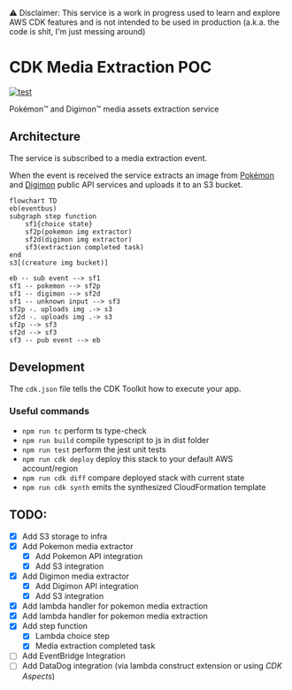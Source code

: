 ⚠️ Disclaimer: This service is a work in progress used to learn and explore AWS CDK features and is not intended to be used in
production (a.k.a. the code is shit, I'm just messing around)

# CDK Media Extraction POC

[![test](https://github.com/afrankevych/cdk-poc/actions/workflows/test.yml/badge.svg)](https://github.com/afrankevych/cdk-poc/actions/workflows/test.yml)

Pokémon™️ and Digimon™️ media assets extraction service

## Architecture

The service is subscribed to a media extraction event.

When the event is received the service extracts an image from [Pokémon](https://pokeapi.co/) and
[Digimon](https://digimon-api.vercel.app/) public API services and uploads it to an S3 bucket.

```mermaid
flowchart TD
eb(eventbus)
subgraph step function
	sf1{choice state}
	sf2p(pokemon img extractor)
	sf2d(digimon img extractor)
	sf3(extraction completed task)
end
s3[(creature img bucket)]

eb -- sub event --> sf1
sf1 -- pokemon --> sf2p
sf1 -- digimon --> sf2d
sf1 -- unknown input --> sf3
sf2p -. uploads img .-> s3
sf2d -. uploads img .-> s3
sf2p --> sf3
sf2d --> sf3
sf3 -- pub event --> eb
```

## Development

The `cdk.json` file tells the CDK Toolkit how to execute your app.

### Useful commands

* `npm run tc`              perform ts type-check
* `npm run build`           compile typescript to js in dist folder
* `npm run test`            perform the jest unit tests
* `npm run cdk deploy`      deploy this stack to your default AWS account/region
* `npm run cdk diff`        compare deployed stack with current state
* `npm run cdk synth`       emits the synthesized CloudFormation template

## TODO:

- [x] Add S3 storage to infra
- [x] Add Pokemon media extractor
    - [x] Add Pokemon API integration
    - [x] Add S3 integration
- [x] Add Digimon media extractor
  - [x] Add Digimon API integration
  - [x] Add S3 integration
- [x] Add lambda handler for pokemon media extraction
- [x] Add lambda handler for pokemon media extraction
- [x] Add step function
  - [x] Lambda choice step
  - [x] Media extraction completed task
- [ ] Add EventBridge Integration 
- [ ] Add DataDog integration (via lambda construct extension or using _CDK Aspects_)